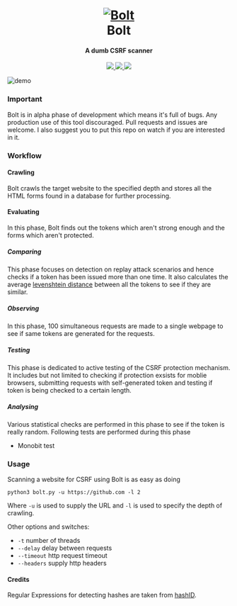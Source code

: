 <h1 align="center">
  <br>
  <a href="https://github.com/s0md3v/Bolt"><img src="https://i.ibb.co/2tnkLvt/bolt.png" alt="Bolt"></a>
  <br>
  Bolt
  <br>
</h1>

<h4 align="center">A dumb CSRF scanner</h4>

<p align="center">
  <a href="https://github.com/s0md3v/Bolt/releases">
    <img src="https://img.shields.io/github/release/s0md3v/Bolt.svg">
  </a>
  <a href="https://travis-ci.com/s0md3v/Bolt">
    <img src="https://img.shields.io/travis/com/s0md3v/Bolt.svg">
  </a>
  <a href="https://github.com/s0md3v/Bolt/issues?q=is%3Aissue+is%3Aclosed">
      <img src="https://img.shields.io/github/issues-closed-raw/s0md3v/Bolt.svg">
  </a>
</p>

![demo](https://i.ibb.co/mTtHTGP/Screenshot-2018-12-30-03-42-26.png)

### Important
Bolt is in alpha phase of development which means it's full of bugs. Any production use of this tool discouraged.
Pull requests and issues are welcome. I also suggest you to put this repo on watch if you are interested in it.

### Workflow

#### Crawling
Bolt crawls the target website to the specified depth and stores all the HTML forms found in a database for further processing.

#### Evaluating
In this phase, Bolt finds out the tokens which aren't strong enough and the forms which aren't protected.

##### Comparing
This phase focuses on detection on replay attack scenarios and hence checks if a token has been issued more than one time.
It also calculates the average [levenshtein distance](https://en.wikipedia.org/wiki/Levenshtein_distance) between all the tokens to see if they are similar.

##### Observing
In this phase, 100 simultaneous requests are made to a single webpage to see if same tokens are generated for the requests.

##### Testing
This phase is dedicated to active testing of the CSRF protection mechanism. It includes but not limited to checking if protection exsists for moblie browsers, submitting requests with self-generated token and testing if token is being checked to a certain length.

##### Analysing
Various statistical checks are performed in this phase to see if the token is really random.
Following tests are performed during this phase
- Monobit test

### Usage

Scanning a website for CSRF using Bolt is as easy as doing
```
python3 bolt.py -u https://github.com -l 2
```
Where `-u` is used to supply the URL and `-l` is used to specify the depth of crawling.

Other options and switches:

- `-t` number of threads
- `--delay` delay between requests
- `--timeout` http request timeout
- `--headers` supply http headers

#### Credits
Regular Expressions for detecting hashes are taken from [hashID](https://github.com/psypanda/hashID).
